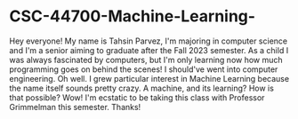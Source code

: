 # CSC-44700-Machine-Learning-

Hey everyone! 
My name is Tahsin Parvez, I'm majoring in computer science and I'm a senior aiming to graduate after the Fall 2023 semester. As a child I was always fascinated by computers, but I'm only learning now how much programming goes on behind the scenes! I should've went into computer engineering. Oh well. I grew particular interest in Machine Learning because the name itself sounds pretty crazy. A machine, and its learning? How is that possible? Wow! I'm ecstatic to be taking this class with Professor Grimmelman this semester. Thanks!
